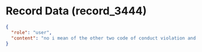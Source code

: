 # Record Data (record_3444)

```json
{
  "role": "user",
  "content": "no i mean of the other two code of conduct violation and business failure.. i dont see GDPR violation as possible or loyalty as plausible becuase this guy isn't capable of it \n"
}
```
